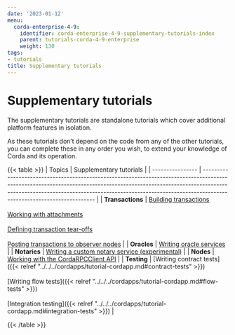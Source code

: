 ```yaml
---
date: '2023-01-12'
menu:
  corda-enterprise-4-9:
    identifier: corda-enterprise-4-9-supplementary-tutorials-index
    parent: tutorials-corda-4-9-enterprise
    weight: 130
tags:
- tutorials
title: Supplementary tutorials
---
```



#  Supplementary tutorials

The supplementary tutorials are standalone tutorials which cover additional platform features in isolation.

As these tutorials don’t depend on the code from any of the other tutorials, you can complete these in any order you wish, to extend your knowledge of Corda and its operation.

{{< table >}}
| Topics           | Supplementary tutorials                                                                                                                                                                                                                                                            |
| ---------------- | ---------------------------------------------------------------------------------------------------------------------------------------------------------------------------------------------------------------------------------------------------------------------------------- |
| **Transactions** | [Building transactions](tutorial-building-transactions.html)<br/><br/>[Working with attachments](tutorial-attachments.html) <br/><br/> [Defining transaction tear-offs](tutorial-tear-offs.html) <br/><br/> [Posting transactions to observer nodes](tutorial-observer-nodes.html) |
| **Oracles**      | [Writing oracle services](oracles.html)                                                                                                                                                                                                                                            |
| **Notaries**     | [Writing a custom notary service (experimental)](tutorial-custom-notary.html)                                                                                                                                                                                                       |
| **Nodes**        | [Working with the CordaRPCClient API](tutorial-clientrpc-api.html)                                                                                                                                                                                                                 |
| **Testing**      | [Writing contract tests]({{< relref "../../../cordapps/tutorial-cordapp.md#contract-tests" >}}) <br/><br/> [Writing flow tests]({{< relref "../../../cordapps/tutorial-cordapp.md#flow-tests" >}}) <br/><br/> [Integration testing]({{< relref "../../../cordapps/tutorial-cordapp.md#integration-tests" >}}) |                                                                                                      

{{< /table >}}
